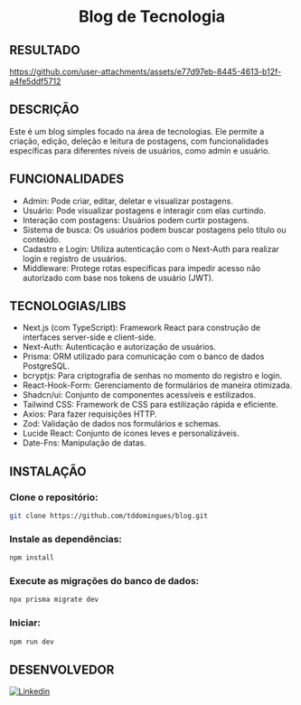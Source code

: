 <h1 align="center">
  Blog de Tecnologia
</h1>

## RESULTADO

https://github.com/user-attachments/assets/e77d97eb-8445-4613-b12f-a4fe5ddf5712

## DESCRIÇÃO

Este é um blog simples focado na área de tecnologias. Ele permite a criação, edição, deleção e leitura de postagens, com funcionalidades específicas para diferentes níveis de usuários, como admin e usuário.

## FUNCIONALIDADES

- Admin: Pode criar, editar, deletar e visualizar postagens.
- Usuário: Pode visualizar postagens e interagir com elas curtindo.
- Interação com postagens: Usuários podem curtir postagens.
- Sistema de busca: Os usuários podem buscar postagens pelo título ou conteúdo.
- Cadastro e Login: Utiliza autenticação com o Next-Auth para realizar login e registro de usuários.
- Middleware: Protege rotas específicas para impedir acesso não autorizado com base nos tokens de usuário (JWT).

## TECNOLOGIAS/LIBS

- Next.js (com TypeScript): Framework React para construção de interfaces server-side e client-side.
- Next-Auth: Autenticação e autorização de usuários.
- Prisma: ORM utilizado para comunicação com o banco de dados PostgreSQL.
- bcryptjs: Para criptografia de senhas no momento do registro e login.
- React-Hook-Form: Gerenciamento de formulários de maneira otimizada.
- Shadcn/ui: Conjunto de componentes acessíveis e estilizados.
- Tailwind CSS: Framework de CSS para estilização rápida e eficiente.
- Axios: Para fazer requisições HTTP.
- Zod: Validação de dados nos formulários e schemas.
- Lucide React: Conjunto de ícones leves e personalizáveis.
- Date-Fns: Manipulação de datas.
  
## 

## INSTALAÇÃO
### Clone o repositório:
```bash 
git clone https://github.com/tddomingues/blog.git
````

### Instale as dependências:
```bash
npm install
````

### Execute as migrações do banco de dados:
```bash
npx prisma migrate dev
````

### Iniciar:
```bash
npm run dev
````

## DESENVOLVEDOR

[![Linkedin](https://img.shields.io/badge/LinkedIn-0077B5?style=for-the-badge&logo=linkedin&logoColor=white)](https://www.linkedin.com/in/tiago-domingues-4089b5123/)
